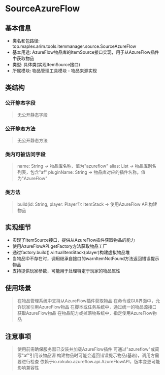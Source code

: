 # SourceAzureFlow

## 基本信息
- 类名和包路径: top.maplex.arim.tools.itemmanager.source.SourceAzureFlow
- 基本用途: AzureFlow物品库的ItemSource接口实现，用于从AzureFlow插件中获取物品
- 类型: 具体类(实现ItemSource接口)
- 所属模块: 物品管理工具模块 - 物品来源实现

## 类结构

### 公开静态字段
> 无公开静态字段

### 公开静态方法
> 无公开静态方法

### 类内可被访问字段
> name: String -> 物品库名称，值为"azureflow"
> alias: List<String> -> 物品库别名列表，包含"af"
> pluginName: String -> 物品库对应的插件名称，值为"AzureFlow"

### 类方法
> build(id: String, player: Player?): ItemStack -> 使用AzureFlow API构建物品

## 实现细节
- 实现了ItemSource接口，提供从AzureFlow插件获取物品的能力
- 使用AzureFlowAPI.getFactory方法获取物品工厂
- 通过factory.build().virtualItemStack(player)构建虚拟物品堆
- 当物品ID不存在时，调用继承自接口的warnItemNotFound方法返回错误提示物品
- 支持提供玩家参数，可能用于处理特定于玩家的物品属性

## 使用场景
> 在物品管理系统中支持从AzureFlow插件获取物品
> 在命令或GUI界面中，允许玩家引用AzureFlow物品
> 在脚本或任务系统中，通过统一的物品源接口获取AzureFlow物品
> 在物品配方或掉落物系统中，指定使用AzureFlow物品

## 注意事项
> 使用前需确保服务器已安装并加载AzureFlow插件
> 可通过"azureflow"或简写"af"引用该物品源
> 构建物品时可能会返回错误提示物品(基岩)，调用方需要进行检查
> 依赖于io.rokuko.azureflow.api.AzureFlowAPI，版本变更可能影响兼容性
